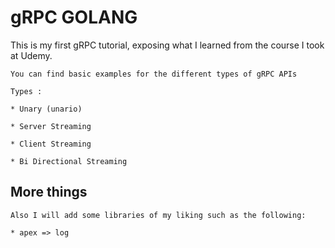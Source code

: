 # gRPC GOLANG

   This is my first gRPC tutorial, exposing what I learned from the course I took at Udemy.

    You can find basic examples for the different types of gRPC APIs 
    
    Types :

    * Unary (unario)

    * Server Streaming

    * Client Streaming 

    * Bi Directional Streaming 

## More things

    Also I will add some libraries of my liking such as the following:
 
    * apex => log